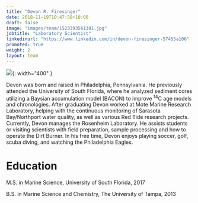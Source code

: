 ```yaml
---
title: "Devon R. Firesinger"
date: 2018-11-19T10:47:58+10:00
draft: false
image: "images/team/1523393561381.jpg"
jobtitle: "Laboratory Scientist"
linkedinurl: "https://www.linkedin.com/in/devon-firesinger-57455a106"
promoted: true
weight: 2
layout: team
---
```


![](/Ramped-PyrOx-Facility/images/Devon_core.jpg){: width="400" }

Devon was born and raised in Philadelphia, Pennsylvania. He previously attended the University of South Florida, where he analyzed sediment cores utilizing a Baysian accumulation model (BACON) to improve <sup>14</sup>C age models and chronologies. After graduating Devon worked at Mote Marine Research Laboratory, helping with the continuous monitoring of Sarasota Bay/Northport water quality, as well as various Red Tide research projects. Currently, Devon manages the Rosenheim Laboratory. He assists students or visiting scientists with field preparation, sample processing and how to operate the Dirt Burner. In his free time, Devon enjoys playing soccer, golf, scuba diving, and watching the Philadelphia Eagles.



# Education

M.S. in Marine Science, University of South Florida, 2017

B.S. in Marine Science and Chemistry, The University of Tampa, 2013
